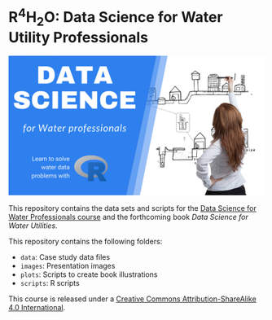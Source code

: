 # R<sup>4</sup>H<sub>2</sub>O: Data Science for Water Utility Professionals

![](images/r4h2o-banner.jpg)

This repository contains the data sets and scripts for the [Data Science for Water Professionals course](https://lucidmanager.org/r4h2o/) and the forthcoming book _Data Science for Water Utilities_.

This repository contains the following folders:
- `data`: Case study data files
- `images`: Presentation images
- `plots`: Scripts to create book illustrations
- `scripts`: R scripts

This course is released under a [Creative Commons Attribution-ShareAlike 4.0 International](LICENSE.md).
